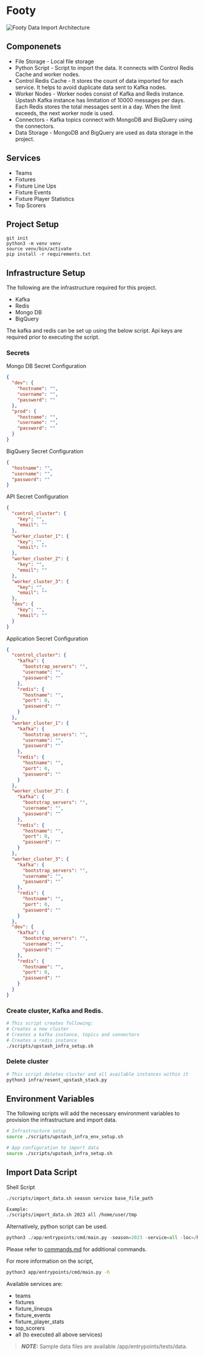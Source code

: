 # Footy

![Footy Data Import Architecture](docs/images/architecture.png?raw=true "Footy Data Import Architecture")

## Componenets
- File Storage - Local file storage
- Python Script - Script to import the data. It connects with Control Redis Cache and worker nodes.
- Control Redis Cache - It stores the count of data imported for each service. It helps to avoid duplicate data sent to Kafka nodes.
- Worker Nodes - Worker nodes consist of Kafka and Redis instance. Upstash Kafka instance has limitation of 10000 messages per days. Each Redis stores the total messages sent in a day. When the limit exceeds, the next worker node is used.
- Connectors - Kafka topics connect with MongoDB and BiqQuery using the connectors. 
- Data Storage - MongoDB and BigQuery are used as data storage in the project.

## Services
- Teams
- Fixtures
- Fixture Line Ups
- Fixture Events
- Fixture Player Statistics
- Top Scorers

## Project Setup

```
git init
python3 -m venv venv
source venv/bin/activate
pip install -r requirements.txt
```

## Infrastructure Setup

The following are the infrastructure required for this project.
- Kafka
- Redis
- Mongo DB
- BigQuery

The kafka and redis can be set up using the below script. Api keys are required prior to executing the script.

### Secrets

Mongo DB Secret Configuration
```json
{
  "dev": {
    "hostname": "",
    "username": "",
    "password": ""
  },
  "prod": {
    "hostname": "",
    "username": "",
    "password": ""
  }
}
```

BigQuery Secret Configuration
```json
{
  "hostname": "",
  "username": "",
  "password": ""
}

```

API Secret Configuration
```json
{
  "control_cluster": {
    "key": "",
    "email": ""
  },
  "worker_cluster_1": {
    "key": "",
    "email": ""
  },
  "worker_cluster_2": {
    "key": "",
    "email": ""
  },
  "worker_cluster_3": {
    "key": "",
    "email": ""
  },
  "dev": {
    "key": "",
    "email": ""
  }
}
```

Application Secret Configuration
```json
{
  "control_cluster": {
    "kafka": {
      "bootstrap_servers": "",
      "username": "",
      "password": ""
    },
    "redis": {
      "hostname": "",
      "port": 0,
      "password": ""
    }
  },
  "worker_cluster_1": {
    "kafka": {
      "bootstrap_servers": "",
      "username": "",
      "password": ""
    },
    "redis": {
      "hostname": "",
      "port": 0,
      "password": ""
    }
  },
  "worker_cluster_2": {
    "kafka": {
      "bootstrap_servers": "",
      "username": "",
      "password": ""
    },
    "redis": {
      "hostname": "",
      "port": 0,
      "password": ""
    }
  },
  "worker_cluster_3": {
    "kafka": {
      "bootstrap_servers": "",
      "username": "",
      "password": ""
    },
    "redis": {
      "hostname": "",
      "port": 0,
      "password": ""
    }
  },
  "dev": {
    "kafka": {
      "bootstrap_servers": "",
      "username": "",
      "password": ""
    },
    "redis": {
      "hostname": "",
      "port": 0,
      "password": ""
    }
  }
}
```

### Create cluster, Kafka and Redis.
```bash
# This script creates following:
# Creates a new cluster
# Creates a kafka instance, topics and connectors
# Creates a redis instance
./scripts/upstash_infra_setup.sh
```

### Delete cluster
```bash
# This script deletes cluster and all available instances within it
python3 infra/resent_upstash_stack.py

```

## Environment Variables

The following scripts will add the necessary environment variables to provision the infrastructure and import data. 

```bash
# Infrastructure setup
source ./scripts/upstash_infra_env_setup.sh

# App configuration to import data
source ./scripts/upstash_infra_setup.sh
```


## Import Data Script

Shell Script
```bash
./scripts/import_data.sh season service base_file_path

Example:
./scripts/import_data.sh 2023 all /home/user/tmp

```

Alternatively, python script can be used.

```python
python3 ./app/entrypoints/cmd/main.py -season=2023 -service=all -loc=/home/user/tmp
```

Please refer to [commands.md](docs/commands.md) for additional commands.

For more information on the script,
```bash
python3 app/entrypoints/cmd/main.py -h
```

Available services are:
- teams
- fixtures
- fixture_lineups
- fixture_events
- fixture_player_stats
- top_scorers
- all (to executed all above services)

> **_NOTE:_**  Sample data files are available /app/entrypoints/tests/data.